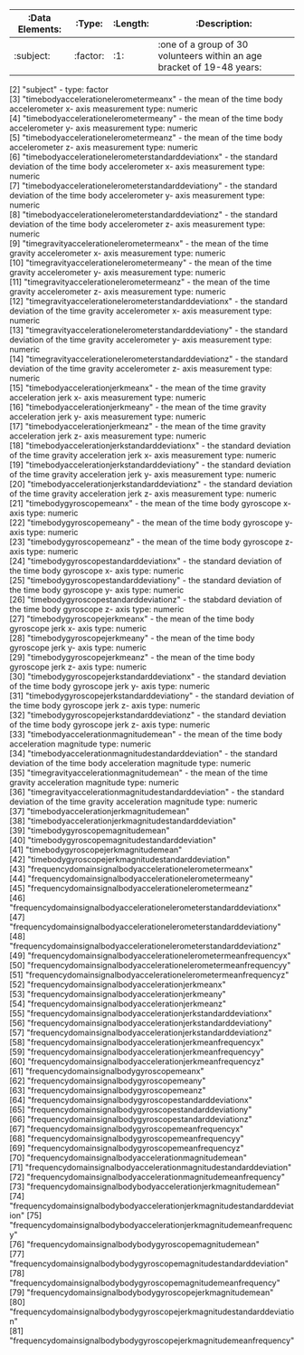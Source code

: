  |:Data Elements:|:Type:  |:Length:|:Description:                                                         |  
 |---------------|--------|--------|----------------------------------------------------------------------|  
 |:subject:      |:factor:|:1:     |:one of a group of 30 volunteers within an age bracket of 19-48 years:|  
 
                                             
 [2] "subject" -  type: factor                                                               
 [3] "timebodyaccelerationelerometermeanx" - the mean of the time body accelerometer x- axis measurement type: numeric                                     
 [4] "timebodyaccelerationelerometermeany" - the mean of the time body accelerometer y- axis measurement type: numeric                                  
 [5] "timebodyaccelerationelerometermeanz" - the mean of the time body accelerometer z- axis measurement type: numeric                                   
 [6] "timebodyaccelerationelerometerstandarddeviationx" - the standard deviation of the time body accelerometer x- axis measurement type: numeric                        
 [7] "timebodyaccelerationelerometerstandarddeviationy" - the standard deviation of the time body accelerometer y- axis measurement type: numeric                        
 [8] "timebodyaccelerationelerometerstandarddeviationz" - the standard deviation of the time body accelerometer z- axis measurement type: numeric                        
 [9] "timegravityaccelerationelerometermeanx" - the mean of the time gravity accelerometer x- axis measurement type: numeric                                 
[10] "timegravityaccelerationelerometermeany" - the mean of the time gravity accelerometer y- axis measurement type: numeric                                  
[11] "timegravityaccelerationelerometermeanz" - the mean of the time gravity accelerometer z- axis measurement type: numeric                                 
[12] "timegravityaccelerationelerometerstandarddeviationx" - the standard deviation of the time gravity accelerometer x- axis measurement type: numeric                    
[13] "timegravityaccelerationelerometerstandarddeviationy" - the standard deviation of the time gravity accelerometer y- axis measurement type: numeric                   
[14] "timegravityaccelerationelerometerstandarddeviationz" - the standard deviation of the time gravity accelerometer z- axis measurement type: numeric                   
[15] "timebodyaccelerationjerkmeanx" - the mean of the time gravity acceleration jerk x- axis measurement type: numeric                                         
[16] "timebodyaccelerationjerkmeany" - the mean of the time gravity acceleration jerk y- axis measurement type: numeric                                         
[17] "timebodyaccelerationjerkmeanz" - the mean of the time gravity acceleration jerk z- axis measurement type: numeric                                         
[18] "timebodyaccelerationjerkstandarddeviationx" - the standard deviation of the time gravity acceleration jerk x- axis measurement type: numeric                            
[19] "timebodyaccelerationjerkstandarddeviationy" - the standard deviation of the time gravity acceleration jerk y- axis measurement type: numeric                            
[20] "timebodyaccelerationjerkstandarddeviationz" - the standard deviation of the time gravity acceleration jerk z- axis measurement type: numeric                             
[21] "timebodygyroscopemeanx"  - the mean of the time body gyroscope x- axis type: numeric                                               
[22] "timebodygyroscopemeany"  - the mean of the time body gyroscope y- axis type: numeric                                               
[23] "timebodygyroscopemeanz"  - the mean of the time body gyroscope z- axis type: numeric                                               
[24] "timebodygyroscopestandarddeviationx"  - the standard deviation of the time body gyroscope x- axis type: numeric                                  
[25] "timebodygyroscopestandarddeviationy"  - the standard deviation of the time body gyroscope y- axis type: numeric                                  
[26] "timebodygyroscopestandarddeviationz"  - the stabdard deviation of the time body gyroscope z- axis type: numeric                                  
[27] "timebodygyroscopejerkmeanx"  - the mean of the time body gyroscope jerk x- axis type: numeric                                           
[28] "timebodygyroscopejerkmeany"  - the mean of the time body gyroscope jerk y- axis type: numeric                                           
[29] "timebodygyroscopejerkmeanz"  - the mean of the time body gyroscope jerk z- axis type: numeric                                           
[30] "timebodygyroscopejerkstandarddeviationx" - the standard deviation of the time body gyroscope jerk y- axis type: numeric                               
[31] "timebodygyroscopejerkstandarddeviationy" - the standard deviation of the time body gyroscope jerk z- axis type: numeric                               
[32] "timebodygyroscopejerkstandarddeviationz" - the standard deviation of the time body gyroscope jerk z- axis type: numeric                               
[33] "timebodyaccelerationmagnitudemean" - the mean of the time body acceleration magnitude type: numeric                                     
[34] "timebodyaccelerationmagnitudestandarddeviation" - the standard deviation of the time body acceleration magnitude type: numeric                        
[35] "timegravityaccelerationmagnitudemean" - the mean of the time gravity acceleration magnitude type: numeric                                 
[36] "timegravityaccelerationmagnitudestandarddeviation" - the standard deviation of the time gravity acceleration magnitude type: numeric                      
[37] "timebodyaccelerationjerkmagnitudemean"                                  
[38] "timebodyaccelerationjerkmagnitudestandarddeviation"                     
[39] "timebodygyroscopemagnitudemean"                                         
[40] "timebodygyroscopemagnitudestandarddeviation"                            
[41] "timebodygyroscopejerkmagnitudemean"                                     
[42] "timebodygyroscopejerkmagnitudestandarddeviation"                        
[43] "frequencydomainsignalbodyaccelerationelerometermeanx"                   
[44] "frequencydomainsignalbodyaccelerationelerometermeany"                   
[45] "frequencydomainsignalbodyaccelerationelerometermeanz"                   
[46] "frequencydomainsignalbodyaccelerationelerometerstandarddeviationx"      
[47] "frequencydomainsignalbodyaccelerationelerometerstandarddeviationy"      
[48] "frequencydomainsignalbodyaccelerationelerometerstandarddeviationz"      
[49] "frequencydomainsignalbodyaccelerationelerometermeanfrequencyx"          
[50] "frequencydomainsignalbodyaccelerationelerometermeanfrequencyy"          
[51] "frequencydomainsignalbodyaccelerationelerometermeanfrequencyz"          
[52] "frequencydomainsignalbodyaccelerationjerkmeanx"                         
[53] "frequencydomainsignalbodyaccelerationjerkmeany"                         
[54] "frequencydomainsignalbodyaccelerationjerkmeanz"                         
[55] "frequencydomainsignalbodyaccelerationjerkstandarddeviationx"            
[56] "frequencydomainsignalbodyaccelerationjerkstandarddeviationy"            
[57] "frequencydomainsignalbodyaccelerationjerkstandarddeviationz"            
[58] "frequencydomainsignalbodyaccelerationjerkmeanfrequencyx"                
[59] "frequencydomainsignalbodyaccelerationjerkmeanfrequencyy"                
[60] "frequencydomainsignalbodyaccelerationjerkmeanfrequencyz"                
[61] "frequencydomainsignalbodygyroscopemeanx"                                
[62] "frequencydomainsignalbodygyroscopemeany"                                
[63] "frequencydomainsignalbodygyroscopemeanz"                                
[64] "frequencydomainsignalbodygyroscopestandarddeviationx"                   
[65] "frequencydomainsignalbodygyroscopestandarddeviationy"                   
[66] "frequencydomainsignalbodygyroscopestandarddeviationz"                   
[67] "frequencydomainsignalbodygyroscopemeanfrequencyx"                       
[68] "frequencydomainsignalbodygyroscopemeanfrequencyy"                       
[69] "frequencydomainsignalbodygyroscopemeanfrequencyz"                       
[70] "frequencydomainsignalbodyaccelerationmagnitudemean"                     
[71] "frequencydomainsignalbodyaccelerationmagnitudestandarddeviation"        
[72] "frequencydomainsignalbodyaccelerationmagnitudemeanfrequency"            
[73] "frequencydomainsignalbodybodyaccelerationjerkmagnitudemean"             
[74] "frequencydomainsignalbodybodyaccelerationjerkmagnitudestandarddeviation"
[75] "frequencydomainsignalbodybodyaccelerationjerkmagnitudemeanfrequency"    
[76] "frequencydomainsignalbodybodygyroscopemagnitudemean"                    
[77] "frequencydomainsignalbodybodygyroscopemagnitudestandarddeviation"       
[78] "frequencydomainsignalbodybodygyroscopemagnitudemeanfrequency"           
[79] "frequencydomainsignalbodybodygyroscopejerkmagnitudemean"                
[80] "frequencydomainsignalbodybodygyroscopejerkmagnitudestandarddeviation"   
[81] "frequencydomainsignalbodybodygyroscopejerkmagnitudemeanfrequency" 
